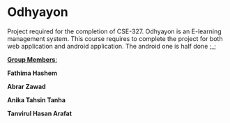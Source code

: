 # Odhyayon
Project required for the completion of CSE-327. Odhyayon is an E-learning management system. This course requires to complete the project for both web application and android application. The android one is half done ;_; 

<p><strong><u>Group Members</u></strong><u>:</u></p>
<p><strong> Fathima Hashem</strong></p>
<p><strong> Abrar Zawad</strong></p>
<p><strong> Anika Tahsin Tanha</strong></p>
<p><strong> Tanvirul Hasan Arafat</strong></p>
